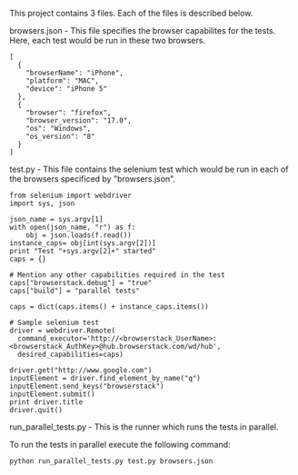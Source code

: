 This project contains 3 files. Each of the files is described below.

browsers.json - This file specifies the browser capabilites for the tests. Here, each test would be run in these two browsers. 

    [
      {
        "browserName": "iPhone",
        "platform": "MAC",
        "device": "iPhone 5"
      },
      {
        "browser": "firefox",
        "browser_version": "17.0",
        "os": "Windows",
        "os_version": "8"
      }
    ]


test.py - This file contains the selenium test which would be run in each of the browsers specificed by "browsers.json". 

    from selenium import webdriver
    import sys, json
    
    json_name = sys.argv[1]
    with open(json_name, "r") as f:
        obj = json.loads(f.read())
    instance_caps= obj[int(sys.argv[2])]
    print "Test "+sys.argv[2]+" started"
    caps = {}
    
    # Mention any other capabilities required in the test
    caps["browserstack.debug"] = "true"
    caps["build"] = "parallel tests" 
    
    caps = dict(caps.items() + instance_caps.items())
    
    # Sample selenium test
    driver = webdriver.Remote(
      command_executor='http://<browserstack_UserName>:<browserstack_AuthKey>@hub.browserstack.com/wd/hub',
      desired_capabilities=caps)
    
    driver.get("http://www.google.com")
    inputElement = driver.find_element_by_name("q")
    inputElement.send_keys("browserstack")
    inputElement.submit()
    print driver.title
    driver.quit()

run_parallel_tests.py - This is the runner which runs the tests in parallel.  

To run the tests in parallel execute the following command:

    python run_parallel_tests.py test.py browsers.json
